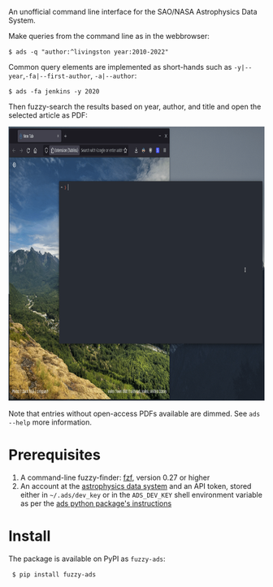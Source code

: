 An unofficial command line interface for the SAO/NASA Astrophysics Data System.

Make queries from the command line as in the webbrowser:

    $ ads -q "author:^livingston year:2010-2022"

Common query elements are implemented as short-hands such as `-y|--year`,`-fa|--first-author`, `-a|--author`:

    $ ads -fa jenkins -y 2020


Then fuzzy-search the results based on year, author, and title and open the selected article as PDF:

<img src="https://github.com/maxmahlke/ads-cli/blob/main/gfx/fuzzy_ads_preview.gif?raw=true" width="900" height="540"/>

Note that entries without open-access PDFs available are dimmed.
See `ads --help` more information.

# Prerequisites

1. A command-line fuzzy-finder: [fzf](https://github.com/junegunn/fzf), version 0.27 or higher
2. An account at the [astrophysics data system](https://ui.adsabs.harvard.edu/) and an API token, stored either in `~/.ads/dev_key` or in the `ADS_DEV_KEY` shell environment variable as per the [ads python package's instructions](https://ads.readthedocs.io/en/latest/#getting-started)

# Install

The package is available on PyPI as `fuzzy-ads`:

     $ pip install fuzzy-ads
